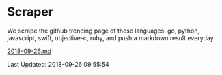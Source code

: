 # Scraper

We scrape the github trending page of these languages: go, python, javascript, swift, objective-c, ruby, and push a markdown result everyday.

[2018-09-26.md](https://github.com/henson/Scraper/blob/master/2018-09-26.md)

Last Updated: 2018-09-26 09:55:54
